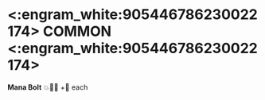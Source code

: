 # <:engram_white:905446786230022174> COMMON <:engram_white:905446786230022174>

**Mana Bolt** :boom::dart::twisted_rightwards_arrows: +:large_blue_diamond: each
